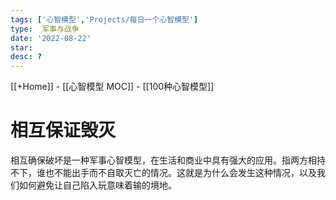 ```yaml
---
tags: ['心智模型','Projects/每日一个心智模型']
type:  军事与战争
date: '2022-08-22'
star:
desc: ?
---
```

[[+Home]] - [[心智模型 MOC]] - [[100种心智模型]]


# 相互保证毁灭

相互确保破坏是一种军事心智模型，在生活和商业中具有强大的应用。指两方相持不下，谁也不能出手而不自取灭亡的情况。这就是为什么会发生这种情况，以及我们如何避免让自己陷入玩意味着输的境地。
